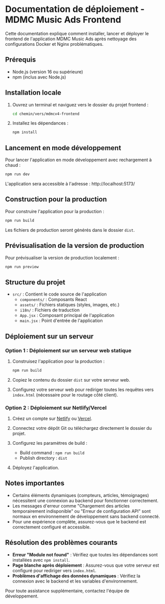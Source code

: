 # Documentation de déploiement - MDMC Music Ads Frontend

Cette documentation explique comment installer, lancer et déployer le frontend de l'application MDMC Music Ads après nettoyage des configurations Docker et Nginx problématiques.

## Prérequis

- Node.js (version 16 ou supérieure)
- npm (inclus avec Node.js)

## Installation locale

1. Ouvrez un terminal et naviguez vers le dossier du projet frontend :
   ```bash
   cd chemin/vers/mdmcv4-frontend
   ```

2. Installez les dépendances :
   ```bash
   npm install
   ```

## Lancement en mode développement

Pour lancer l'application en mode développement avec rechargement à chaud :

```bash
npm run dev
```

L'application sera accessible à l'adresse : http://localhost:5173/

## Construction pour la production

Pour construire l'application pour la production :

```bash
npm run build
```

Les fichiers de production seront générés dans le dossier `dist`.

## Prévisualisation de la version de production

Pour prévisualiser la version de production localement :

```bash
npm run preview
```

## Structure du projet

- `src/` : Contient le code source de l'application
  - `components/` : Composants React
  - `assets/` : Fichiers statiques (styles, images, etc.)
  - `i18n/` : Fichiers de traduction
  - `App.jsx` : Composant principal de l'application
  - `main.jsx` : Point d'entrée de l'application

## Déploiement sur un serveur

### Option 1 : Déploiement sur un serveur web statique

1. Construisez l'application pour la production :
   ```bash
   npm run build
   ```

2. Copiez le contenu du dossier `dist` sur votre serveur web.

3. Configurez votre serveur web pour rediriger toutes les requêtes vers `index.html` (nécessaire pour le routage côté client).

### Option 2 : Déploiement sur Netlify/Vercel

1. Créez un compte sur [Netlify](https://www.netlify.com/) ou [Vercel](https://vercel.com/).

2. Connectez votre dépôt Git ou téléchargez directement le dossier du projet.

3. Configurez les paramètres de build :
   - Build command : `npm run build`
   - Publish directory : `dist`

4. Déployez l'application.

## Notes importantes

- Certains éléments dynamiques (compteurs, articles, témoignages) nécessitent une connexion au backend pour fonctionner correctement.
- Les messages d'erreur comme "Chargement des articles temporairement indisponible" ou "Erreur de configuration API" sont normaux en environnement de développement sans backend connecté.
- Pour une expérience complète, assurez-vous que le backend est correctement configuré et accessible.

## Résolution des problèmes courants

- **Erreur "Module not found"** : Vérifiez que toutes les dépendances sont installées avec `npm install`.
- **Page blanche après déploiement** : Assurez-vous que votre serveur est configuré pour rediriger vers `index.html`.
- **Problèmes d'affichage des données dynamiques** : Vérifiez la connexion avec le backend et les variables d'environnement.

Pour toute assistance supplémentaire, contactez l'équipe de développement.
